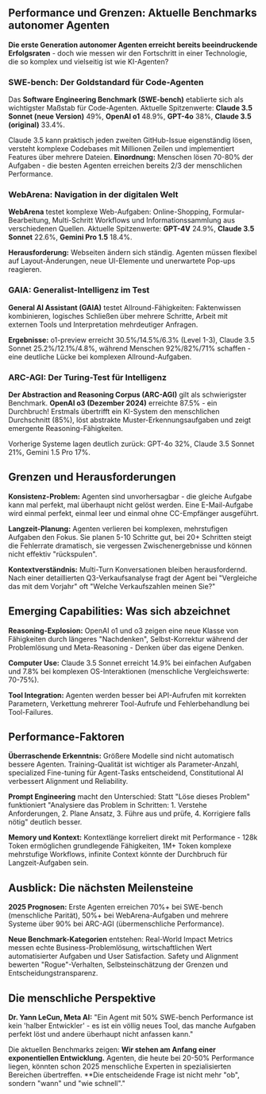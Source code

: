 ## Performance und Grenzen: Aktuelle Benchmarks autonomer Agenten

**Die erste Generation autonomer Agenten erreicht bereits beeindruckende Erfolgsraten** - doch wie messen wir den Fortschritt in einer Technologie, die so komplex und vielseitig ist wie KI-Agenten?

### SWE-bench: Der Goldstandard für Code-Agenten

Das **Software Engineering Benchmark (SWE-bench)** etablierte sich als wichtigster Maßstab für Code-Agenten. Aktuelle Spitzenwerte: **Claude 3.5 Sonnet (neue Version)** 49%, **OpenAI o1** 48.9%, **GPT-4o** 38%, **Claude 3.5 (original)** 33.4%.

Claude 3.5 kann praktisch jeden zweiten GitHub-Issue eigenständig lösen, versteht komplexe Codebases mit Millionen Zeilen und implementiert Features über mehrere Dateien. **Einordnung:** Menschen lösen 70-80% der Aufgaben - die besten Agenten erreichen bereits 2/3 der menschlichen Performance.

### WebArena: Navigation in der digitalen Welt

**WebArena** testet komplexe Web-Aufgaben: Online-Shopping, Formular-Bearbeitung, Multi-Schritt Workflows und Informationssammlung aus verschiedenen Quellen. Aktuelle Spitzenwerte: **GPT-4V** 24.9%, **Claude 3.5 Sonnet** 22.6%, **Gemini Pro 1.5** 18.4%.

**Herausforderung:** Webseiten ändern sich ständig. Agenten müssen flexibel auf Layout-Änderungen, neue UI-Elemente und unerwartete Pop-ups reagieren.

### GAIA: Generalist-Intelligenz im Test

**General AI Assistant (GAIA)** testet Allround-Fähigkeiten: Faktenwissen kombinieren, logisches Schließen über mehrere Schritte, Arbeit mit externen Tools und Interpretation mehrdeutiger Anfragen.

**Ergebnisse:** o1-preview erreicht 30.5%/14.5%/6.3% (Level 1-3), Claude 3.5 Sonnet 25.2%/12.1%/4.8%, während Menschen 92%/82%/71% schaffen - eine deutliche Lücke bei komplexen Allround-Aufgaben.

### ARC-AGI: Der Turing-Test für Intelligenz

**Der Abstraction and Reasoning Corpus (ARC-AGI)** gilt als schwierigster Benchmark. **OpenAI o3 (Dezember 2024)** erreichte 87.5% - ein Durchbruch! Erstmals übertrifft ein KI-System den menschlichen Durchschnitt (85%), löst abstrakte Muster-Erkennungsaufgaben und zeigt emergente Reasoning-Fähigkeiten.

Vorherige Systeme lagen deutlich zurück: GPT-4o 32%, Claude 3.5 Sonnet 21%, Gemini 1.5 Pro 17%.

## Grenzen und Herausforderungen

**Konsistenz-Problem:** Agenten sind unvorhersagbar - die gleiche Aufgabe kann mal perfekt, mal überhaupt nicht gelöst werden. Eine E-Mail-Aufgabe wird einmal perfekt, einmal leer und einmal ohne CC-Empfänger ausgeführt.

**Langzeit-Planung:** Agenten verlieren bei komplexen, mehrstufigen Aufgaben den Fokus. Sie planen 5-10 Schritte gut, bei 20+ Schritten steigt die Fehlerrate dramatisch, sie vergessen Zwischenergebnisse und können nicht effektiv "rückspulen".

**Kontextverständnis:** Multi-Turn Konversationen bleiben herausfordernd. Nach einer detaillierten Q3-Verkaufsanalyse fragt der Agent bei "Vergleiche das mit dem Vorjahr" oft "Welche Verkaufszahlen meinen Sie?"

## Emerging Capabilities: Was sich abzeichnet

**Reasoning-Explosion:** OpenAI o1 und o3 zeigen eine neue Klasse von Fähigkeiten durch längeres "Nachdenken", Selbst-Korrektur während der Problemlösung und Meta-Reasoning - Denken über das eigene Denken.

**Computer Use:** Claude 3.5 Sonnet erreicht 14.9% bei einfachen Aufgaben und 7.8% bei komplexen OS-Interaktionen (menschliche Vergleichswerte: 70-75%).

**Tool Integration:** Agenten werden besser bei API-Aufrufen mit korrekten Parametern, Verkettung mehrerer Tool-Aufrufe und Fehlerbehandlung bei Tool-Failures.

## Performance-Faktoren

**Überraschende Erkenntnis:** Größere Modelle sind nicht automatisch bessere Agenten. Training-Qualität ist wichtiger als Parameter-Anzahl, specialized Fine-tuning für Agent-Tasks entscheidend, Constitutional AI verbessert Alignment und Reliability.

**Prompt Engineering** macht den Unterschied: Statt "Löse dieses Problem" funktioniert "Analysiere das Problem in Schritten: 1. Verstehe Anforderungen, 2. Plane Ansatz, 3. Führe aus und prüfe, 4. Korrigiere falls nötig" deutlich besser.

**Memory und Kontext:** Kontextlänge korreliert direkt mit Performance - 128k Token ermöglichen grundlegende Fähigkeiten, 1M+ Token komplexe mehrstufige Workflows, infinite Context könnte der Durchbruch für Langzeit-Aufgaben sein.

## Ausblick: Die nächsten Meilensteine

**2025 Prognosen:** Erste Agenten erreichen 70%+ bei SWE-bench (menschliche Parität), 50%+ bei WebArena-Aufgaben und mehrere Systeme über 90% bei ARC-AGI (übermenschliche Performance).

**Neue Benchmark-Kategorien** entstehen: Real-World Impact Metrics messen echte Business-Problemlösung, wirtschaftlichen Wert automatisierter Aufgaben und User Satisfaction. Safety und Alignment bewerten "Rogue"-Verhalten, Selbsteinschätzung der Grenzen und Entscheidungstransparenz.

## Die menschliche Perspektive

**Dr. Yann LeCun, Meta AI:** "Ein Agent mit 50% SWE-bench Performance ist kein 'halber Entwickler' - es ist ein völlig neues Tool, das manche Aufgaben perfekt löst und andere überhaupt nicht anfassen kann."

Die aktuellen Benchmarks zeigen: **Wir stehen am Anfang einer exponentiellen Entwicklung.** Agenten, die heute bei 20-50% Performance liegen, könnten schon 2025 menschliche Experten in spezialisierten Bereichen übertreffen. **Die entscheidende Frage ist nicht mehr "ob", sondern "wann" und "wie schnell"."
